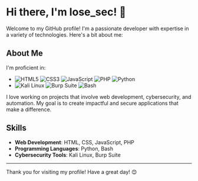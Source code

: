 # Hi there, I'm lose_sec! 👋

Welcome to my GitHub profile! I'm a passionate developer with expertise in a variety of technologies. Here's a bit about me:

## About Me

I'm proficient in:
- ![HTML5](https://img.shields.io/badge/-HTML5-E34F26?style=flat-square&logo=html5&logoColor=white) ![CSS3](https://img.shields.io/badge/-CSS3-1572B6?style=flat-square&logo=css3)  ![JavaScript](https://img.shields.io/badge/-JavaScript-F7DF1E?style=flat-square&logo=javascript&logoColor=black) ![PHP](https://img.shields.io/badge/-PHP-777BB4?style=flat-square&logo=php&logoColor=white) ![Python](https://img.shields.io/badge/-Python-3776AB?style=flat-square&logo=python&logoColor=white)
- ![Kali Linux](https://img.shields.io/badge/-Kali_Linux-557C94?style=flat-square&logo=kalilinux&logoColor=white) ![Burp Suite](https://img.shields.io/badge/-Burp_Suite-FF5733?style=flat-square&logo=burpsuite&logoColor=white)  ![Bash](https://img.shields.io/badge/-Bash-4EAA25?style=flat-square&logo=gnubash&logoColor=white)

I love working on projects that involve web development, cybersecurity, and automation. My goal is to create impactful and secure applications that make a difference.

## Skills

- **Web Development**: HTML, CSS, JavaScript, PHP
- **Programming Languages**: Python, Bash
- **Cybersecurity Tools**: Kali Linux, Burp Suite


---

Thank you for visiting my profile! Have a great day! 😊
